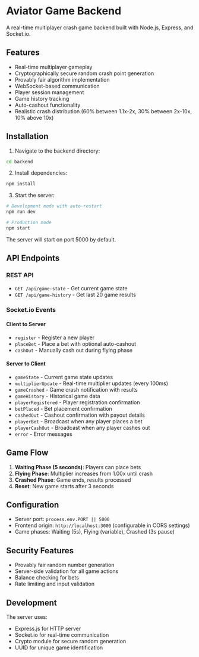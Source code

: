 # Aviator Game Backend

A real-time multiplayer crash game backend built with Node.js, Express, and Socket.io.

## Features

- Real-time multiplayer gameplay
- Cryptographically secure random crash point generation
- Provably fair algorithm implementation
- WebSocket-based communication
- Player session management
- Game history tracking
- Auto-cashout functionality
- Realistic crash distribution (60% between 1.1x-2x, 30% between 2x-10x, 10% above 10x)

## Installation

1. Navigate to the backend directory:

```bash
cd backend
```

2. Install dependencies:

```bash
npm install
```

3. Start the server:

```bash
# Development mode with auto-restart
npm run dev

# Production mode
npm start
```

The server will start on port 5000 by default.

## API Endpoints

### REST API

- `GET /api/game-state` - Get current game state
- `GET /api/game-history` - Get last 20 game results

### Socket.io Events

#### Client to Server

- `register` - Register a new player
- `placeBet` - Place a bet with optional auto-cashout
- `cashOut` - Manually cash out during flying phase

#### Server to Client

- `gameState` - Current game state updates
- `multiplierUpdate` - Real-time multiplier updates (every 100ms)
- `gameCrashed` - Game crash notification with results
- `gameHistory` - Historical game data
- `playerRegistered` - Player registration confirmation
- `betPlaced` - Bet placement confirmation
- `cashedOut` - Cashout confirmation with payout details
- `playerBet` - Broadcast when any player places a bet
- `playerCashOut` - Broadcast when any player cashes out
- `error` - Error messages

## Game Flow

1. **Waiting Phase (5 seconds)**: Players can place bets
2. **Flying Phase**: Multiplier increases from 1.00x until crash
3. **Crashed Phase**: Game ends, results processed
4. **Reset**: New game starts after 3 seconds

## Configuration

- Server port: `process.env.PORT || 5000`
- Frontend origin: `http://localhost:3000` (configurable in CORS settings)
- Game phases: Waiting (5s), Flying (variable), Crashed (3s pause)

## Security Features

- Provably fair random number generation
- Server-side validation for all game actions
- Balance checking for bets
- Rate limiting and input validation

## Development

The server uses:

- Express.js for HTTP server
- Socket.io for real-time communication
- Crypto module for secure random generation
- UUID for unique game identification
